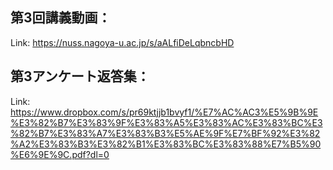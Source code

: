 ## 第3回講義動画：<br>
Link:
https://nuss.nagoya-u.ac.jp/s/aALfiDeLqbncbHD

## 第3アンケート返答集：<br>
Link: https://www.dropbox.com/s/pr69ktjjb1bvyf1/%E7%AC%AC3%E5%9B%9E%E3%82%B7%E3%83%9F%E3%83%A5%E3%83%AC%E3%83%BC%E3%82%B7%E3%83%A7%E3%83%B3%E5%AE%9F%E7%BF%92%E3%82%A2%E3%83%B3%E3%82%B1%E3%83%BC%E3%83%88%E7%B5%90%E6%9E%9C.pdf?dl=0
